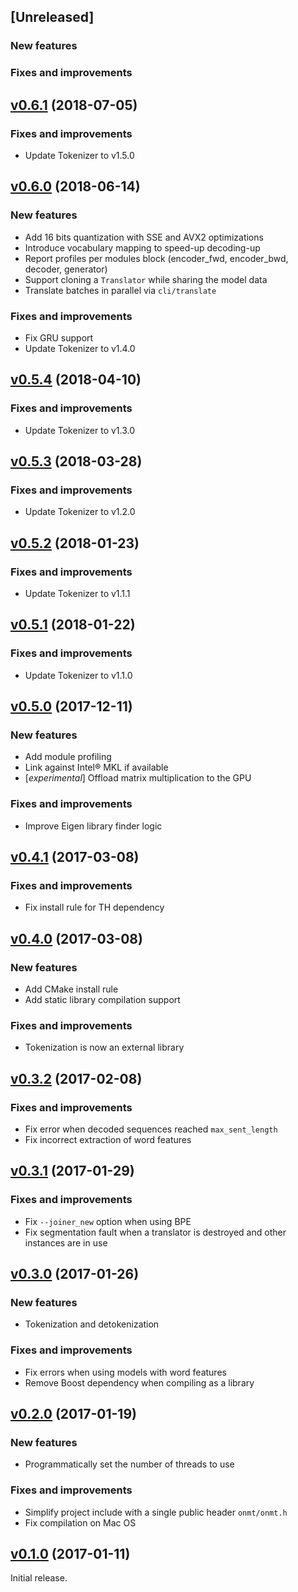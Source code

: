 ## [Unreleased]

### New features

### Fixes and improvements

## [v0.6.1](https://github.com/OpenNMT/CTranslate/releases/tag/v0.6.1) (2018-07-05)

### Fixes and improvements

* Update Tokenizer to v1.5.0

## [v0.6.0](https://github.com/OpenNMT/CTranslate/releases/tag/v0.6.0) (2018-06-14)

### New features

* Add 16 bits quantization with SSE and AVX2 optimizations
* Introduce vocabulary mapping to speed-up decoding-up
* Report profiles per modules block (encoder_fwd, encoder_bwd, decoder, generator)
* Support cloning a `Translator` while sharing the model data
* Translate batches in parallel via `cli/translate`

### Fixes and improvements

* Fix GRU support
* Update Tokenizer to v1.4.0

## [v0.5.4](https://github.com/OpenNMT/CTranslate/releases/tag/v0.5.4) (2018-04-10)

### Fixes and improvements

* Update Tokenizer to v1.3.0

## [v0.5.3](https://github.com/OpenNMT/CTranslate/releases/tag/v0.5.3) (2018-03-28)

### Fixes and improvements

* Update Tokenizer to v1.2.0

## [v0.5.2](https://github.com/OpenNMT/CTranslate/releases/tag/v0.5.2) (2018-01-23)

### Fixes and improvements

* Update Tokenizer to v1.1.1

## [v0.5.1](https://github.com/OpenNMT/CTranslate/releases/tag/v0.5.1) (2018-01-22)

### Fixes and improvements

* Update Tokenizer to v1.1.0

## [v0.5.0](https://github.com/OpenNMT/CTranslate/releases/tag/v0.5.0) (2017-12-11)

### New features

* Add module profiling
* Link against Intel® MKL if available
* [*experimental*] Offload matrix multiplication to the GPU

### Fixes and improvements

* Improve Eigen library finder logic

## [v0.4.1](https://github.com/OpenNMT/CTranslate/releases/tag/v0.4.1) (2017-03-08)

### Fixes and improvements

* Fix install rule for TH dependency

## [v0.4.0](https://github.com/OpenNMT/CTranslate/releases/tag/v0.4.0) (2017-03-08)

### New features

* Add CMake install rule
* Add static library compilation support

### Fixes and improvements

* Tokenization is now an external library

## [v0.3.2](https://github.com/OpenNMT/CTranslate/releases/tag/v0.3.2) (2017-02-08)

### Fixes and improvements

* Fix error when decoded sequences reached `max_sent_length`
* Fix incorrect extraction of word features

## [v0.3.1](https://github.com/OpenNMT/CTranslate/releases/tag/v0.3.1) (2017-01-29)

### Fixes and improvements

* Fix `--joiner_new` option when using BPE
* Fix segmentation fault when a translator is destroyed and other instances are in use

## [v0.3.0](https://github.com/OpenNMT/CTranslate/releases/tag/v0.3.0) (2017-01-26)

### New features

* Tokenization and detokenization

### Fixes and improvements

* Fix errors when using models with word features
* Remove Boost dependency when compiling as a library

## [v0.2.0](https://github.com/OpenNMT/CTranslate/releases/tag/v0.2.0) (2017-01-19)

### New features

* Programmatically set the number of threads to use

### Fixes and improvements

* Simplify project include with a single public header `onmt/onmt.h`
* Fix compilation on Mac OS

## [v0.1.0](https://github.com/OpenNMT/CTranslate/releases/tag/v0.1.0) (2017-01-11)

Initial release.
